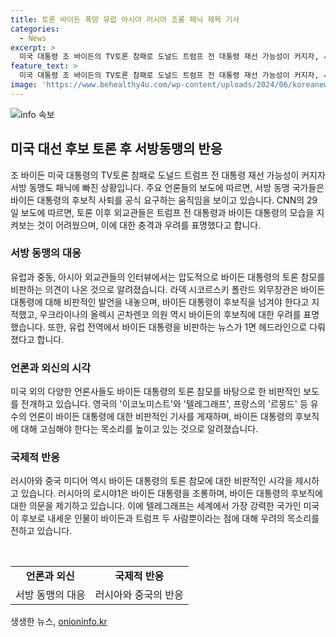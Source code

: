 ```yaml
---
title: 토론 바이든 폭망 유럽 아시아 러시아 조롱 패닉 제목 기사
categories:
  - News
excerpt: >
  미국 대통령 조 바이든의 TV토론 참패로 도널드 트럼프 전 대통령 재선 가능성이 커지자, 서방 동맹은 패닉에 빠졌다. CNN은 바이든 대통령의 후보직 사퇴를 공식 요구하며 외교관들도 트럼프 재선의 외교정책 영향에 우려를 표명했다. 유럽 등지에서 바이든 대통령 비판의 뉴스가 대부분 1면 헤드라인으로 다뤄졌고, 여러 국가의 외교관들과 언론 조직들이 바이든에 대한 우려와 비판을 피력했다.
feature_text: >
  미국 대통령 조 바이든의 TV토론 참패로 도널드 트럼프 전 대통령 재선 가능성이 커지자, 서방 동맹은 패닉에 빠졌다. CNN은 바이든 대통령의 후보직 사퇴를 공식 요구하며 외교관들도 트럼프 재선의 외교정책 영향에 우려를 표명했다. 유럽 등지에서 바이든 대통령 비판의 뉴스가 대부분 1면 헤드라인으로 다뤄졌고, 여러 국가의 외교관들과 언론 조직들이 바이든에 대한 우려와 비판을 피력했다.
image: 'https://www.behealthy4u.com/wp-content/uploads/2024/06/koreanews.jpg'
---
```


<p><img src="https://www.behealthy4u.com/wp-content/uploads/2024/06/koreanews.jpg" alt="info 속보" /></p>

<h2 data-ke-size="size26">미국 대선 후보 토론 후 서방동맹의 반응</h2>

<p data-ke-size="size16">조 바이든 미국 대통령의 TV토론 참패로 도널드 트럼프 전 대통령 재선 가능성이 커지자 서방 동맹도 패닉에 빠진 상황입니다. 주요 언론들의 보도에 따르면, 서방 동맹 국가들은 바이든 대통령의 후보직 사퇴를 공식 요구하는 움직임을 보이고 있습니다. CNN의 29일 보도에 따르면, 토론 이후 외교관들은 트럼프 전 대통령과 바이든 대통령의 모습을 지켜보는 것이 어려웠으며, 이에 대한 충격과 우려를 표명했다고 합니다.</p>

<h3 data-ke-size="size24">서방 동맹의 대응</h3>

<p data-ke-size="size16">유럽과 중동, 아시아 외교관들의 인터뷰에서는 압도적으로 바이든 대통령의 토론 참모를 비판하는 의견이 나온 것으로 알려졌습니다. 라덱 시코르스키 폴란드 외무장관은 바이든 대통령에 대해 비판적인 발언을 내놓으며, 바이든 대통령이 후보직을 넘겨야 한다고 지적했고, 우크라이나의 올렉시 곤차렌코 의원 역시 바이든의 후보직에 대한 우려를 표명했습니다. 또한, 유럽 전역에서 바이든 대통령을 비판하는 뉴스가 1면 헤드라인으로 다뤄졌다고 합니다.</p>

<h3 data-ke-size="size24">언론과 외신의 시각</h3>

<p data-ke-size="size16">미국 외의 다양한 언론사들도 바이든 대통령의 토론 참모를 바탕으로 한 비판적인 보도를 전개하고 있습니다. 영국의 '이코노미스트'와 '텔레그래프', 프랑스의 '르몽드' 등 유수의 언론이 바이든 대통령에 대한 비판적인 기사를 게재하며, 바이든 대통령의 후보직에 대해 고심해야 한다는 목소리를 높이고 있는 것으로 알려졌습니다.</p>

<h3 data-ke-size="size24">국제적 반응</h3>

<p data-ke-size="size16">러시아와 중국 미디어 역시 바이든 대통령의 토론 참모에 대한 비판적인 시각을 제시하고 있습니다. 러시아의 로시야1은 바이든 대통령을 조롱하며, 바이든 대통령의 후보직에 대한 의문을 제기하고 있습니다. 이에 텔레그래프는 세계에서 가장 강력한 국가인 미국이 후보로 내세운 인물이 바이든과 트럼프 두 사람뿐이라는 점에 대해 우려의 목소리를 전하고 있습니다.</p>

<p data-ke-size="size16">&nbsp;</p>

<table>
    <tbody>
        <tr>
            <td style="text-align: center; height: 17px;"><b>언론과 외신</b></td>
            <td style="text-align: center; height: 17px;"><b>국제적 반응</b></td>
        </tr>
        <tr>
            <td style="text-align: center;">서방 동맹의 대응</td>
            <td style="text-align: center;">러시아와 중국의 반응</td>
        </tr>
    </tbody>
</table>
생생한 뉴스, <a href="https://onioninfo.kr" rel="dofollow">onioninfo.kr</a>


